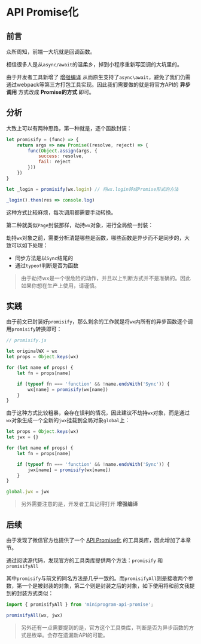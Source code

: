 # API Promise化

## 前言

众所周知，前端一大坑就是回调函数。

相信很多人是从`async/await`的温柔乡，掉到小程序重新写回调的大坑里的。

由于开发者工具新增了 [增强编译](https://developers.weixin.qq.com/miniprogram/dev/devtools/codecompile.html) 从而原生支持了`async\await`，避免了我们仍需通过webpack等第三方打包工具实现。因此我们需要做的就是将官方API的 **异步调用** 方式改成 **Promise的方式** 即可。

## 分析

大致上可以有两种思路，第一种就是，逐个函数封装：

```js
let promisify = (func) => {
    return args => new Promise((resolve, reject) => {
        func(Object.assign(args, {
            success: resolve,
            fail: reject
        }))
    })
}

let _login = promisify(wx.login) // 将wx.login转成Promise形式的方法

_login().then(res => console.log)
```

这种方式比较麻烦，每次调用都需要手动转换。

第二种就类似`Page`封装那样，劫持`wx`对象，进行全局统一封装：

劫持`wx`对象之前，需要分析清楚哪些是函数，哪些函数是异步而不是同步的，大致可以如下处理：

- 同步方法是以`Sync`结尾的
- 通过`typeof`判断是否为函数

> 由于劫持wx是一个很危险的动作，并且以上判断方式并不是准确的。因此如果你想在生产上使用，请谨慎。

## 实践

由于前文已封装好`promisify`，那么剩余的工作就是将`wx`内所有的异步函数逐个调用`promisify`转换即可：

```js
// promisify.js

let originalWX = wx
let props = Object.keys(wx)

for (let name of props) {
    let fn = props[name]

    if (typeof fn === 'function' && !name.endsWith('Sync')) {
        wx[name] = promisify(wx[name])
    }
}
```

由于这种方式比较粗暴，会存在误判的情况，因此建议不劫持`wx`对象，而是通过`wx`对象生成一个全新的`jwx`挂载到全局对象`global`上：

```js
let props = Object.keys(wx)
let jwx = {}

for (let name of props) {
    let fn = props[name]

    if (typeof fn === 'function' && !name.endsWith('Sync')) {
        jwx[name] = promisify(wx[name])
    }
}

global.jwx = jwx
```

> 另外需要注意的是，开发者工具记得打开 **增强编译**

## 后续

由于发现了微信官方也提供了一个 [API Promise化](https://developers.weixin.qq.com/miniprogram/dev/extended/utils/api-promise.html) 的工具类库，因此增加了本章节。

通过阅读源代码，发现官方的工具类库提供两个方法：`promisify` 和 `promisifyAll`

其中`promisify`与前文的同名方法是几乎一致的。而`promisifyAll`则是接收两个参数，第一个是被封装的对象，第二个则是封装之后的对象，如下使用将和前文我提到的封装方式类似：

```js
import { promisifyAll } from 'miniprogram-api-promise';

promisifyAll(wx, jwx)
```

> 另外还有一点需要提到的是，官方这个工具类库，判断是否为异步函数的方式是枚举。会存在遗漏新API的可能。